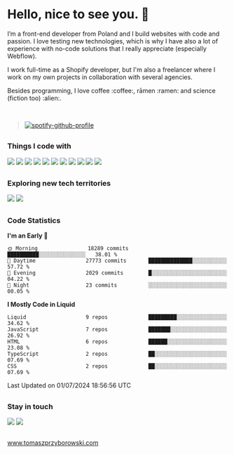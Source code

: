 # Hello, nice to see you. :wave:
<p>I’m a front-end developer from Poland and I build websites with code and passion. I love testing new technologies, which is why I have also a lot of experience with no-code solutions that I really appreciate (especially Webflow).</p>

<p>I work full-time as a Shopify developer, but I'm also a freelancer where I work on my own projects in collaboration with several agencies.</p> 

<p>Besides programming, I love coffee :coffee:, rāmen :ramen: and science (fiction too) :alien:.</p><br>

>[![spotify-github-profile](https://spotify-github-profile.vercel.app/api/view?uid=lynthius&cover_image=true&theme=natemoo-re&show_offline=true&background_color=121212&interchange=false&bar_color=53b14f&bar_color_cover=false)](https://spotify-github-profile.vercel.app/api/view?uid=lynthius&redirect=true)
##
### Things I code with
![](https://img.shields.io/static/v1?message=JavaScript&logo=javascript&labelColor=%23282828&color=%23282828&logoColor=%f0db4f&label=%20&style=flat-square)
![](https://img.shields.io/static/v1?message=HTML&logo=html5&labelColor=%23282828&color=%23282828&logoColor=%f06529&label=%20&style=flat-square)
![](https://img.shields.io/static/v1?message=CSS&logo=css3&labelColor=%23282828&color=%23282828&logoColor=skyblue&label=%20&style=flat-square)
![](https://img.shields.io/static/v1?message=Sass&logo=sass&labelColor=%23282828&color=%23282828&logoColor=%cc6699&label=%20&style=flat-square)
![](https://img.shields.io/static/v1?message=Hexo&logo=Hexo&labelColor=%23282828&color=%23282828&logoColor=%3184cc&label=%20&style=flat-square)
![](https://img.shields.io/static/v1?message=npm&logo=NPM&labelColor=%23282828&color=%23282828&logoColor=%cb3837&label=%20&style=flat-square)
![](https://img.shields.io/static/v1?message=Node.js&logo=node.js&labelColor=%23282828&color=%23282828&logoColor=%cb3837&label=%20&style=flat-square)
![](https://img.shields.io/static/v1?message=Gulp.js&logo=gulp&labelColor=%23282828&color=%23282828&logoColor=%d34a47&label=%20&style=flat-square)
![](https://img.shields.io/static/v1?message=Shopify&logo=Shopify&labelColor=%23282828&color=%23282828&logoColor=%3184cc&label=%20&style=flat-square)
![](https://img.shields.io/static/v1?message=Webflow&logo=Webflow&labelColor=%23282828&color=%23282828&logoColor=%3184cc&label=%20&style=flat-square)
![](https://img.shields.io/static/v1?message=Wordpress&logo=Wordpress&labelColor=%23282828&color=%23282828&logoColor=%3184cc&label=%20&style=flat-square)
##
### Exploring new tech territories
![](https://img.shields.io/static/v1?message=TypeScript&logo=typescript&labelColor=%23282828&color=%23282828&logoColor=skyblue&label=%20&style=flat-square)
![](https://img.shields.io/static/v1?message=React&logo=react&labelColor=%23282828&color=%23282828&logoColor=%cc6699&label=%20&style=flat-square)
##
### Code Statistics
<!--START_SECTION:waka-->
**I'm an Early 🐤** 

```text
🌞 Morning                18289 commits       ██████████░░░░░░░░░░░░░░░   38.01 % 
🌆 Daytime                27773 commits       ██████████████░░░░░░░░░░░   57.72 % 
🌃 Evening                2029 commits        █░░░░░░░░░░░░░░░░░░░░░░░░   04.22 % 
🌙 Night                  23 commits          ░░░░░░░░░░░░░░░░░░░░░░░░░   00.05 % 
```


**I Mostly Code in Liquid** 

```text
Liquid                   9 repos             █████████░░░░░░░░░░░░░░░░   34.62 % 
JavaScript               7 repos             ███████░░░░░░░░░░░░░░░░░░   26.92 % 
HTML                     6 repos             ██████░░░░░░░░░░░░░░░░░░░   23.08 % 
TypeScript               2 repos             ██░░░░░░░░░░░░░░░░░░░░░░░   07.69 % 
CSS                      2 repos             ██░░░░░░░░░░░░░░░░░░░░░░░   07.69 % 
```




 Last Updated on 01/07/2024 18:56:56 UTC
<!--END_SECTION:waka-->
##
### Stay in touch 
![](https://img.shields.io/twitter/follow/Lynthius?color=%23282828&label=Follow%20me%21&logo=twitter&labelColor=%23282828&logoColor=%1DA1F2&style=flat-square)
![](https://img.shields.io/github/followers/Lynthius?color=%23282828&label=Follow%20me%21&logo=github&labelColor=%23282828&style=flat-square)

##

<a href="https://www.tomaszprzyborowski.com/">www.tomaszprzyborowski.com</a>
